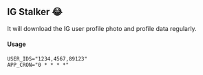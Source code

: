 ## IG Stalker 😂

It will download the IG user profile photo and profile data regularly.

#### Usage

```env
USER_IDS="1234,4567,89123"
APP_CRON="0 * * * *"
```